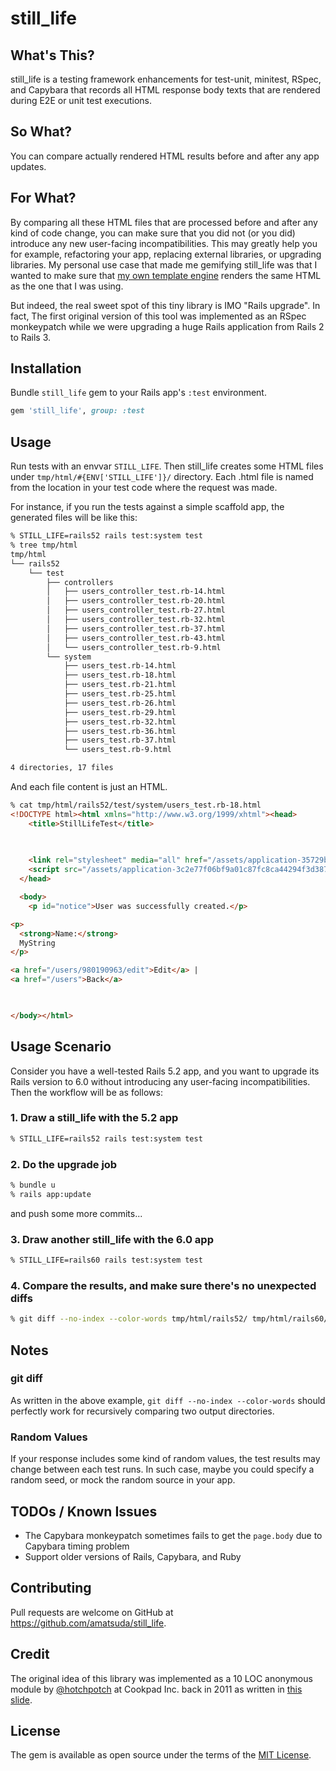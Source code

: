 # still_life

## What's This?

still_life is a testing framework enhancements for test-unit, minitest, RSpec, and Capybara that records all HTML response body texts that are rendered during E2E or unit test executions.


## So What?

You can compare actually rendered HTML results before and after any app updates.


## For What?

By comparing all these HTML files that are processed before and after any kind of code change, you can make sure that you did not (or you did) introduce any new user-facing incompatibilities.
This may greatly help you for example, refactoring your app, replacing external libraries, or upgrading libraries.
My personal use case that made me gemifying still_life was that I wanted to make sure that [my own template engine](https://github.com/amatsuda/himl) renders the same HTML as the one that I was using.

But indeed, the real sweet spot of this tiny library is IMO "Rails upgrade".
In fact, The first original version of this tool was implemented as an RSpec monkeypatch while we were upgrading a huge Rails application from Rails 2 to Rails 3.


## Installation

Bundle `still_life` gem to your Rails app's `:test` environment.

```ruby
gem 'still_life', group: :test
```


## Usage

Run tests with an envvar `STILL_LIFE`. Then still_life creates some HTML files under `tmp/html/#{ENV['STILL_LIFE']}/` directory.
Each .html file is named from the location in your test code where the request was made.

For instance, if you run the tests against a simple scaffold app, the generated files will be like this:

```sh
% STILL_LIFE=rails52 rails test:system test
% tree tmp/html
tmp/html
└── rails52
    └── test
        ├── controllers
        │   ├── users_controller_test.rb-14.html
        │   ├── users_controller_test.rb-20.html
        │   ├── users_controller_test.rb-27.html
        │   ├── users_controller_test.rb-32.html
        │   ├── users_controller_test.rb-37.html
        │   ├── users_controller_test.rb-43.html
        │   └── users_controller_test.rb-9.html
        └── system
            ├── users_test.rb-14.html
            ├── users_test.rb-18.html
            ├── users_test.rb-21.html
            ├── users_test.rb-25.html
            ├── users_test.rb-26.html
            ├── users_test.rb-29.html
            ├── users_test.rb-32.html
            ├── users_test.rb-36.html
            ├── users_test.rb-37.html
            └── users_test.rb-9.html

4 directories, 17 files
```

And each file content is just an HTML.
```html
% cat tmp/html/rails52/test/system/users_test.rb-18.html
<!DOCTYPE html><html xmlns="http://www.w3.org/1999/xhtml"><head>
    <title>StillLifeTest</title>
    
    

    <link rel="stylesheet" media="all" href="/assets/application-35729bfbaf9967f119234595ed222f7ab14859f304ab0acc5451afb387f637fa.css" data-turbolinks-track="reload" />
    <script src="/assets/application-3c2e77f06bf9a01c87fc8ca44294f3d3879d89483d83b66a13a89fc07412dd59.js" data-turbolinks-track="reload"></script>
  </head>

  <body>
    <p id="notice">User was successfully created.</p>

<p>
  <strong>Name:</strong>
  MyString
</p>

<a href="/users/980190963/edit">Edit</a> |
<a href="/users">Back</a>

  

</body></html>
```


## Usage Scenario

Consider you have a well-tested Rails 5.2 app, and you want to upgrade its Rails version to 6.0 without introducing any user-facing incompatibilities.
Then the workflow will be as follows:

### 1. Draw a still_life with the 5.2 app

```sh
% STILL_LIFE=rails52 rails test:system test
```

### 2. Do the upgrade job

```sh
% bundle u
% rails app:update
```
and push some more commits...

### 3. Draw another still_life with the 6.0 app

```sh
% STILL_LIFE=rails60 rails test:system test
```

### 4. Compare the results, and make sure there's no unexpected diffs

```sh
% git diff --no-index --color-words tmp/html/rails52/ tmp/html/rails60/
```


## Notes
### git diff
As written in the above example, `git diff --no-index --color-words` should perfectly work for recursively comparing two output directories.

### Random Values

If your response includes some kind of random values, the test results may change between each test runs.
In such case, maybe you could specify a random seed, or mock the random source in your app.


## TODOs / Known Issues
- The Capybara monkeypatch sometimes fails to get the `page.body` due to Capybara timing problem
- Support older versions of Rails, Capybara, and Ruby


## Contributing

Pull requests are welcome on GitHub at https://github.com/amatsuda/still_life.


## Credit

The original idea of this library was implemented as a 10 LOC anonymous module by [@hotchpotch](https://github.com/hotchpotch) at Cookpad Inc. back in 2011 as written in [this slide](https://speakerdeck.com/a_matsuda/the-recipe-for-the-worlds-largest-rails-monolith?slide=129).

## License

The gem is available as open source under the terms of the [MIT License](https://opensource.org/licenses/MIT).
